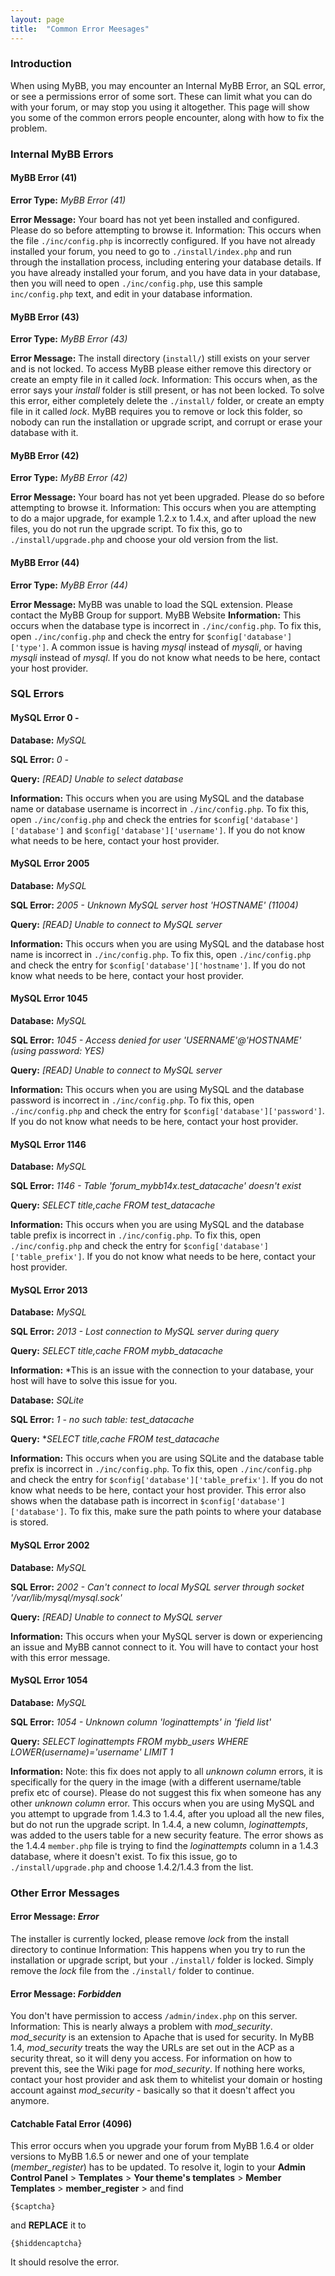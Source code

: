```yaml
---
layout: page
title:  "Common Error Meesages"
---
```


### Introduction

When using MyBB, you may encounter an Internal MyBB Error, an SQL error, or see a permissions error of some sort. These can limit what you can do with your forum, or may stop you using it altogether. This page will show you some of the common errors people encounter, along with how to fix the problem.

### Internal MyBB Errors

#### MyBB Error (41)

**Error Type:** *MyBB Error (41)*

**Error Message:** Your board has not yet been installed and configured. Please do so before attempting to browse it.
Information: This occurs when the file `./inc/config.php` is incorrectly configured. If you have not already installed your forum, you need to go to `./install/index.php` and run through the installation process, including entering your database details. If you have already installed your forum, and you have data in your database, then you will need to open `./inc/config.php`, use this sample `inc/config.php` text, and edit in your database information.

#### MyBB Error (43)

**Error Type:** *MyBB Error (43)*

**Error Message:** The install directory (`install/`) still exists on your server and is not locked. To access MyBB please either remove this directory or create an empty file in it called *lock*.
Information: This occurs when, as the error says your *install* folder is still present, or has not been locked. To solve this error, either completely delete the `./install/` folder, or create an empty file in it called *lock*. MyBB requires you to remove or lock this folder, so nobody can run the installation or upgrade script, and corrupt or erase your database with it.

#### MyBB Error (42)

**Error Type:** *MyBB Error (42)*

**Error Message:** Your board has not yet been upgraded. Please do so before attempting to browse it.
Information: This occurs when you are attempting to do a major upgrade, for example 1.2.x to 1.4.x, and after upload the new files, you do not run the upgrade script. To fix this, go to `./install/upgrade.php` and choose your old version from the list.

#### MyBB Error (44)

**Error Type:** *MyBB Error (44)*

**Error Message:** MyBB was unable to load the SQL extension. Please contact the MyBB Group for support. MyBB Website
**Information:** This occurs when the database type is incorrect in `./inc/config.php`. To fix this, open `./inc/config.php` and check the entry for `$config['database']['type']`. A common issue is having *mysql* instead of *mysqli*, or having *mysqli* instead of *mysql*. If you do not know what needs to be here, contact your host provider.

### SQL Errors

#### MySQL Error 0 -

**Database:** *MySQL*

**SQL Error:** *0 -*

**Query:** *[READ] Unable to select database*

**Information:** This occurs when you are using MySQL and the database name or database username is incorrect in `./inc/config.php`. To fix this, open `./inc/config.php` and check the entries for `$config['database']['database']` and `$config['database']['username']`. If you do not know what needs to be here, contact your host provider.

#### MySQL Error 2005

**Database:** *MySQL*

**SQL Error:** *2005 - Unknown MySQL server host 'HOSTNAME' (11004)*

**Query:** *[READ] Unable to connect to MySQL server*

**Information:** This occurs when you are using MySQL and the database host name is incorrect in `./inc/config.php`. To fix this, open `./inc/config.php` and check the entry for `$config['database']['hostname']`. If you do not know what needs to be here, contact your host provider.

#### MySQL Error 1045

**Database:** *MySQL*

**SQL Error:** *1045 - Access denied for user 'USERNAME'@'HOSTNAME' (using password: YES)*

**Query:** *[READ] Unable to connect to MySQL server*

**Information:** This occurs when you are using MySQL and the database password is incorrect in `./inc/config.php`. To fix this, open `./inc/config.php` and check the entry for `$config['database']['password']`. If you do not know what needs to be here, contact your host provider.

#### MySQL Error 1146

**Database:** *MySQL*

**SQL Error:** *1146 - Table 'forum_mybb14x.test_datacache' doesn't exist*

**Query:** *SELECT title,cache FROM test_datacache*

**Information:** This occurs when you are using MySQL and the database table prefix is incorrect in `./inc/config.php`. To fix this, open `./inc/config.php` and check the entry for `$config['database']['table_prefix']`. If you do not know what needs to be here, contact your host provider.

#### MySQL Error 2013

**Database:** *MySQL*

**SQL Error:** *2013 - Lost connection to MySQL server during query*

**Query:** *SELECT title,cache FROM mybb_datacache*

**Information:** *This is an issue with the connection to your database, your host will have to solve this issue for you.


**Database:** *SQLite*

**SQL Error:** *1 - no such table: test_datacache*

**Query:** **SELECT title,cache FROM test_datacache*

**Information:** This occurs when you are using SQLite and the database table prefix is incorrect in `./inc/config.php`. To fix this, open `./inc/config.php` and check the entry for `$config['database']['table_prefix']`. If you do not know what needs to be here, contact your host provider. This error also shows when the database path is incorrect in `$config['database']['database']`. To fix this, make sure the path points to where your database is stored.

#### MySQL Error 2002

**Database:** *MySQL*

**SQL Error:** *2002 - Can't connect to local MySQL server through socket '/var/lib/mysql/mysql.sock'*

**Query:** *[READ] Unable to connect to MySQL server*

**Information:** This occurs when your MySQL server is down or experiencing an issue and MyBB cannot connect to it. You will have to contact your host with this error message.

#### MySQL Error 1054

**Database:** *MySQL*

**SQL Error:** *1054 - Unknown column 'loginattempts' in 'field list'*

**Query:** *SELECT loginattempts FROM mybb_users WHERE LOWER(username)='username' LIMIT 1*

**Information:** Note: this fix does not apply to all *unknown column* errors, it is specifically for the query in the image (with a different username/table prefix etc of course). Please do not suggest this fix when someone has any other *unknown column* error.
This occurs when you are using MySQL and you attempt to upgrade from 1.4.3 to 1.4.4, after you upload all the new files, but do not run the upgrade script. In 1.4.4, a new column, *loginattempts*, was added to the users table for a new security feature. The error shows as the 1.4.4 `member.php` file is trying to find the *loginattempts* column in a 1.4.3 database, where it doesn't exist. To fix this issue, go to `./install/upgrade.php` and choose 1.4.2/1.4.3 from the list.

### Other Error Messages

#### Error Message: *Error*

The installer is currently locked, please remove *lock* from the install directory to continue
Information: This happens when you try to run the installation or upgrade script, but your `./install/` folder is locked. Simply remove the *lock* file from the `./install/` folder to continue.

#### Error Message: *Forbidden*

You don't have permission to access `/admin/index.php` on this server.
Information: This is nearly always a problem with *mod_security*. *mod_security* is an extension to Apache that is used for security. In MyBB 1.4, *mod_security* treats the way the URLs are set out in the ACP as a security threat, so it will deny you access. For information on how to prevent this, see the Wiki page for *mod_security*. If nothing here works, contact your host provider and ask them to whitelist your domain or hosting account against *mod_security* - basically so that it doesn't affect you anymore.

#### Catchable Fatal Error (4096)

This error occurs when you upgrade your forum from MyBB 1.6.4 or older versions to MyBB 1.6.5 or newer and one of your template (*member_register*) has to be updated. To resolve it, login to your **Admin Control Panel** > **Templates** > **Your theme's templates** > **Member Templates** > **member_register** > and find

    {$captcha}

and **REPLACE** it to

    {$hiddencaptcha}

It should resolve the error. 
